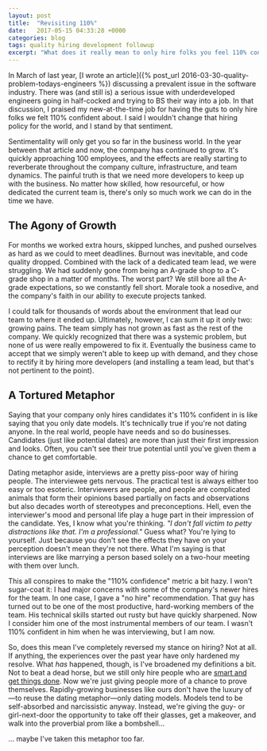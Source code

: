```yaml
---
layout: post
title:  "Revisiting 110%"
date:   2017-05-15 04:33:28 +0000
categories: blog
tags: quality hiring development followup
excerpt: "What does it really mean to only hire folks you feel 110% confident about, and is it even realistic?"
---
```


In March of last year, [I wrote an article]({% post_url 2016-03-30-quality-problem-todays-engineers %}) discussing a prevalent issue in the software industry. There was (and still is) a serious issue with underdeveloped engineers going in half-cocked and trying to BS their way into a job. In that discussion, I praised my new-at-the-time job for having the guts to only hire folks we felt 110% confident about. I said I wouldn't change that hiring policy for the world, and I stand by that sentiment.

Sentimentality will only get you so far in the business world. In the year between that article and now, the company has continued to grow. It's quickly approaching 100 employees, and the effects are really starting to reverberate throughout the company culture, infrastructure, and team dynamics. The painful truth is that we need more developers to keep up with the business. No matter how skilled, how resourceful, or how dedicated the current team is, there's only so much work we can do in the time we have. 

## The Agony of Growth

For months we worked extra hours, skipped lunches, and pushed ourselves as hard as we could to meet deadlines. Burnout was inevitable, and code quality dropped. Combined with the lack of a dedicated team lead, we were struggling. We had suddenly gone from being an A-grade shop to a C-grade shop in a matter of months. The worst part? We still bore all the A-grade expectations, so we constantly fell short. Morale took a nosedive, and the company's faith in our ability to execute projects tanked.

I could talk for thousands of words about the environment that lead our team to where it ended up. Ultimately, however, I can sum it up it only two: growing pains. The team simply has not grown as fast as the rest of the company. We quickly recognized that there was a systemic problem, but none of us were really empowered to fix it. Eventually the business came to accept that we simply weren't able to keep up with demand, and they chose to rectify it by hiring more developers (and installing a team lead, but that's not pertinent to the point).

## A Tortured Metaphor

Saying that your company only hires candidates it's 110% confident in is like saying that you only date models. It's technically true if you're not dating anyone. In the real world, people have needs and so do businesses. Candidates (just like potential dates) are more than just their first impression and looks. Often, you can't see their true potential until you've given them a chance to get comfortable.

Dating metaphor aside, interviews are a pretty piss-poor way of hiring people. The interviewee gets nervous. The practical test is always either too easy or too esoteric. Interviewers are people, and people are complicated animals that form their opinions based partially on facts and observations but also decades worth of stereotypes and preconceptions. Hell, even the interviewer's mood and personal life play a huge part in their impression of the candidate. Yes, I know what you're thinking. _"I don't fall victim to petty distractions like that. I'm a professional."_ Guess what? You're lying to yourself. Just because you don't see the effects they have on your perception doesn't mean they're not there. What I'm saying is that interviews are like marrying a person based solely on a two-hour meeting with them over lunch.

This all conspires to make the "110% confidence" metric a bit hazy. I won't sugar-coat it: I had major concerns with some of the company's newer hires for the team. In one case, I gave a "no hire" recommendation. That guy has turned out to be one of the most productive, hard-working members of the team. His technical skills started out rusty but have quickly sharpened. Now I consider him one of the most instrumental members of our team. I wasn't 110% confident in him when he was interviewing, but I am now.

So, does this mean I've completely reversed my stance on hiring? Not at all. If anything, the experiences over the past year have only hardened my resolve. What _has_ happened, though, is I've broadened my definitions a bit. Not to beat a dead horse, but we still only hire people who are [smart and get things done](http://www.joelonsoftware.com/articles/GuerrillaInterviewing3.html). Now we're just giving people more of a chance to prove themselves. Rapidly-growing businesses like ours don't have the luxury of—to reuse the dating metaphor—only dating models. Models tend to be self-absorbed and narcissistic anyway. Instead, we're giving the guy- or girl-next-door the opportunity to take off their glasses, get a makeover, and walk into the proverbial prom like a bombshell...

... maybe I've taken this metaphor too far.